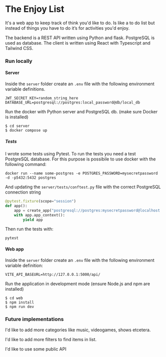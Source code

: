 # The Enjoy List
It's a web app to keep track of think you'd like to do. Is like a to do list but instead of things you have to do it’s for activities you'd enjoy.

The backend is a REST API written using Python and flask. PostgreSQL is used as database.
The client is written using React with Typescript and Tailwind CSS.

### Run locally

#### Server
Inside the `server` folder create an `.env` file with the following environment variable definitions.

```
JWT_SECRET_KEY=random_string_here
DATABASE_URL=postgresql://postgres:local_password@db/local_db
```

Run the docker with Python server and PostgreSQL db. (make sure Docker is installed)
```shell
$ cd server
$ docker compose up
```

##### Tests
I wrote some tests using Pytest. To run the tests you need a test PostgreSQL database. For this purpose is possibile to use docker with the following command:

```shell
docker run --name some-postgres -e POSTGRES_PASSWORD=mysecretpassword -d -p5432:5432 postgres
```

And updating the `server/tests/conftest.py` file with the correct PostgreSQL connection string

```Python
@pytest.fixture(scope="session")
def app():    
    app = create_app("postgresql://postgres:mysecretpassword@localhost:5432/postgres")
    with app.app_context():
        yield app
```

Then run the tests with:

```shell
pytest
```

#### Web app
Inside the `server` folder create an `.env` file with the following environment variable definition:

```
VITE_API_BASEURL=http://127.0.0.1:5000/api/
```
Run the application in development mode (ensure Node.js and npm are installed)

```shell
$ cd web
$ npm install
$ npm run dev
```

### Future implementations
I'd like to add more categories like music, videogames, shows etcetera.

I'd like to add more filters to find items in list.

I'd like to use some public API